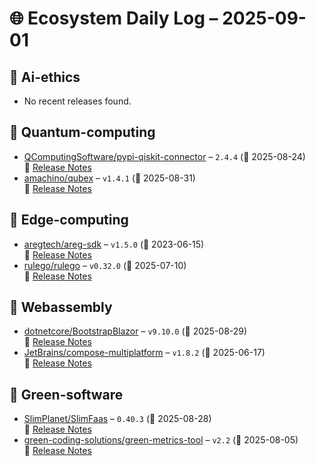 # 🌐 Ecosystem Daily Log – 2025-09-01

## 🔹 Ai-ethics
- No recent releases found.

## 🔹 Quantum-computing
- [QComputingSoftware/pypi-qiskit-connector](https://github.com/QComputingSoftware/pypi-qiskit-connector/releases/tag/2.4.4) – `2.4.4` (📅 2025-08-24)  
  🔗 [Release Notes](https://github.com/QComputingSoftware/pypi-qiskit-connector/releases/tag/2.4.4)
- [amachino/qubex](https://github.com/amachino/qubex/releases/tag/v1.4.1) – `v1.4.1` (📅 2025-08-31)  
  🔗 [Release Notes](https://github.com/amachino/qubex/releases/tag/v1.4.1)

## 🔹 Edge-computing
- [aregtech/areg-sdk](https://github.com/aregtech/areg-sdk/releases/tag/v1.5.0) – `v1.5.0` (📅 2023-06-15)  
  🔗 [Release Notes](https://github.com/aregtech/areg-sdk/releases/tag/v1.5.0)
- [rulego/rulego](https://github.com/rulego/rulego/releases/tag/v0.32.0) – `v0.32.0` (📅 2025-07-10)  
  🔗 [Release Notes](https://github.com/rulego/rulego/releases/tag/v0.32.0)

## 🔹 Webassembly
- [dotnetcore/BootstrapBlazor](https://github.com/dotnetcore/BootstrapBlazor/releases/tag/v9.10.0) – `v9.10.0` (📅 2025-08-29)  
  🔗 [Release Notes](https://github.com/dotnetcore/BootstrapBlazor/releases/tag/v9.10.0)
- [JetBrains/compose-multiplatform](https://github.com/JetBrains/compose-multiplatform/releases/tag/v1.8.2) – `v1.8.2` (📅 2025-06-17)  
  🔗 [Release Notes](https://github.com/JetBrains/compose-multiplatform/releases/tag/v1.8.2)

## 🔹 Green-software
- [SlimPlanet/SlimFaas](https://github.com/SlimPlanet/SlimFaas/releases/tag/0.40.3) – `0.40.3` (📅 2025-08-28)  
  🔗 [Release Notes](https://github.com/SlimPlanet/SlimFaas/releases/tag/0.40.3)
- [green-coding-solutions/green-metrics-tool](https://github.com/green-coding-solutions/green-metrics-tool/releases/tag/v2.2) – `v2.2` (📅 2025-08-05)  
  🔗 [Release Notes](https://github.com/green-coding-solutions/green-metrics-tool/releases/tag/v2.2)
